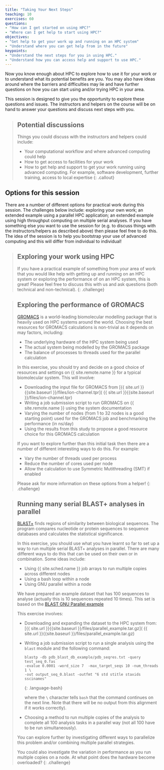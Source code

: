 ```yaml
---
title: "Taking Your Next Steps"
teaching: 10
exercises: 60
questions:
- "How can I get started on using HPC?"
- "Where can I get help to start using HPC?"
objectives:
- "Get help to get your work up and running on an HPC system"
- "Understand where you can get help from in the future"
keypoints:
- "Understand the next steps for you in using HPC."
- "Understand how you can access help and support to use HPC."
---
```


Now you know enough about HPC to explore how to use it for your work or to
understand what its potential benefits are you. You may also have ideas around
where the barriers and difficulties may lie and have further questions on how
you can start using and/or trying HPC in your area.

This session is designed to give you the opportunity to explore these questions
and issues. The instructors and helpers on the course will be on hand to answer
your questions and discuss next steps with you.

> ## Potential discussions
>
> Things you could discuss with the instructors and helpers could include:
>
> - Your computational workflow and where advanced computing could help
> - How to get access to facilities for your work
> - How to get help and support to get your work running using advanced
>   computing. For example, software development, further training, access to
>   local expertise
{: .callout}

## Options for this session

There are a number of different options for practical work during this session.
The challenges below include: exploring your own work; an extended example
using a parallel HPC application; an extended example using high throughput
computing on multiple serial analyses. If you have something else you want to
use the session for (e.g. to discuss things with the instructors/helpers as
described above) then please feel free to do this. The idea of the session is
to help you bootstrap your use of advanced computing and this will differ from
individual to individual!

> ## Exploring your work using HPC
>
> If you have a practical example of something from your area of work that you
> would like help with getting up and running on an HPC system or exploring the
> performance of on an HPC system, this is great! Please feel free to discuss
> this with us and ask questions (both technical and non-technical).
{: .challenge}

> ## Exploring the performance of GROMACS
>
> [GROMACS](http://www.gromacs.org) is a world-leading biomolecular modelling
> package that is heavily used on HPC systems around the world. Choosing the
> best resources for GROMACS calculations is non-trivial as it depends on may
> factors, including:
>
> - The underlying hardware of the HPC system being used
> - The actual system being modelled by the GROMACS package
> - The balance of processes to threads used for the parallel calculation
>
> In this exercise, you should try and decide on a good choice of resources and
> settings on {{ site.remote.name }} for a typical biomolecular system. This
> will involve:
>
> - Downloading the input file for GROMACS from 
>   [{{ site.url }}{{site.baseurl }}/files/ion-channel.tpr](
>   {{ site.url }}{{site.baseurl }}/files/ion-channel.tpr)
> - Writing a job submission script to run GROMACS on {{ site.remote.name }}
>   using the system documentation
> - Varying the number of nodes (from 1 to 32 nodes is a good starting point)
>   used for the GROMACS job and benchmarking the performance (in ns/day)
> - Using the results from this study to propose a good resource choice for
>   this GROMACS calculation
>
> If you want to explore further than this initial task then there are a number
> of different interesting ways to do this. For example:
> 
> - Vary the number of threads used per process
> - Reduce the number of cores used per node
> - Allow the calculation to use Symmetric Mutithreading (SMT) if enabled
>
> Please ask for more information on these options from a helper!
{: .challenge}

> ## Running many serial BLAST+ analyses in parallel
>
> [BLAST+](
https://blast.ncbi.nlm.nih.gov/Blast.cgi?CMD=Web&PAGE_TYPE=BlastDocs&DOC_TYPE=Download)
> finds regions of similarity between biological sequences. The program
> compares nucleotide or protein sequences to sequence databases and calculates
> the statistical significance.
>
> In this exercise, you should use what you have learnt so far to set up a way
> to run multiple serial BLAST+ analyses in parallel. There are many different
> ways to do this that can be used on their own or in combination. Some ideas
> include:
>
> - Using {{ site.sched.name }} job arrays to run multiple copies across
>   different nodes
> - Using a bash loop within a node
> - Using GNU parallel within a node
>
> We have prepared an example dataset that has 100 sequences to analyse
> (actually this is 10 sequences repeated 10 times). This set is based on the
> [BLAST GNU Parallel example](
https://github.com/LangilleLab/microbiome_helper/wiki/Quick-Introduction-to-GNU-Parallel)
>
> This exercise involves:
>
> - Downloading and expanding the dataset to the HPC system from:
>   [{{ site.url }}{{site.baseurl }}/files/parallel_example.tar.gz](
>   {{ site.url }}{{site.baseurl }}/files/parallel_example.tar.gz)
> - Writing a job submission script to run a single analysis using the `blast`
>   module and the following command:
>
>   ```
>   blastp -db pdb_blast_db_example/pdb_seqres.txt -query test_seq_0.fas
>   -evalue 0.0001 -word_size 7  -max_target_seqs 10 -num_threads 1 \
>   -out output_seq_0.blast -outfmt "6 std stitle staxids sscinames"
>   ```
>   {: .language-bash}
>
>   where the `\` character tells `bash` that the command continues on the next
>   line. Note that there will be no output from this alignment if it works
>   correctly).
> - Choosing a method to run multiple copies of the analysis to complete all
>   100 analysis tasks in a parallel way (not all 100 have to be run
>   simultaneously).
>
> You can explore further by investigating different ways to parallelize this
> problem and/or combining multiple parallel strategies.
>
> You could also investigate the variation in performance as you run multiple
> copies on a node. At what point does the hardware become overloaded?
{: .challenge}
